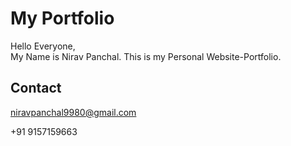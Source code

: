 # My Portfolio

Hello Everyone,<br>
My Name is Nirav Panchal.
This is my Personal Website-Portfolio.


## Contact

niravpanchal9980@gmail.com

+91 9157159663

